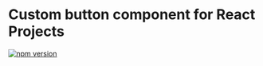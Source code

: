 # Custom button component for React Projects

[![npm version](https://img.shields.io/npm/v/@jonathanleahy/custom-button)](https://www.npmjs.com/package/@jonathanleahy/custom-button)


